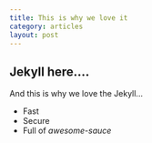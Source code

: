 ```yaml
---
title: This is why we love it
category: articles
layout: post
---
```

## Jekyll here....
And this is why we love the Jekyll...
* Fast
* Secure
* Full of *awesome-sauce*
